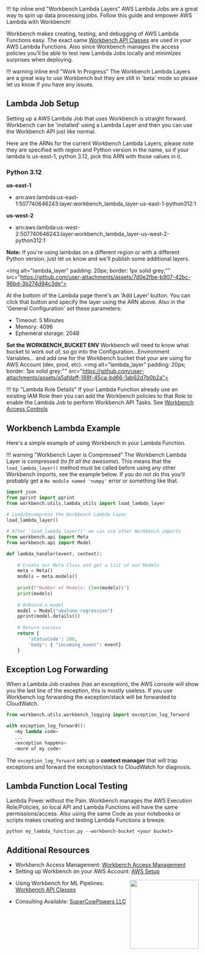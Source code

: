 !!! tip inline end "Workbench Lambda Layers"
    AWS Lambda Jobs are a great way to spin up data processing jobs. Follow this guide and empower AWS Lambda with Workbench!

Workbench makes creating, testing, and debugging of AWS Lambda Functions easy. The exact same [Workbench API Classes](../api_classes/overview.md) are used in your AWS Lambda Functions. Also since Workbench manages the access policies you'll be able to test new Lambda Jobs locally and minimizes surprises when deploying.
    
!!! warning inline end "Work In Progress"
    The Workbench Lambda Layers are a great way to use Workbench but they are still in 'beta' mode so please let us know if you have any issues.
    
## Lambda Job Setup

Setting up a AWS Lambda Job that uses Workbench is straight forward. Workbench can be 'installed' using a Lambda Layer and then you can use the Workbench API just like normal.

Here are the ARNs for the current Workbench Lambda Layers, please note they are specified with region and Python version in the name, so if your lambda is us-east-1, python 3.12, pick this ARN with those values in it.

### Python 3.12
 
**us-east-1**

- arn:aws:lambda:us-east-1:507740646243:layer:workbench_lambda_layer-us-east-1-python312:1

**us-west-2**

- arn:aws:lambda:us-west-2:507740646243:layer:workbench\_lambda\_layer-us-west-2-python312:1

**Note:** If you're using lambdas on a different region or with a different Python version, just let us know and we'll publish some additional layers.

<img alt="lambda_layer"  padding: 20px; border: 1px solid grey;""
src="https://github.com/user-attachments/assets/7d0e2fbe-b907-42bc-96bd-3b274d94c3de">

At the bottom of the Lambda page there's an 'Add Layer' button. You can click that button and specify the layer using the ARN above. Also in the 'General Configuration' set these parameters:

- Timeout: 5 Minutes
- Memory: 4096
- Ephemeral storage: 2048

**Set the WORKBENCH_BUCKET ENV**
Workbench will need to know what bucket to work out of, so go into the Configuration...Environment Variables... and add one for the Workbench bucket that your are using for AWS Account (dev, prod, etc).
<img alt="lambda_layer"  padding: 20px; border: 1px solid grey;""
src="https://github.com/user-attachments/assets/a5afdaff-188f-45ca-bd66-1ab62d7b0b2a">


!!! tip "Lambda Role Details"
    If your Lambda Function already use an existing IAM Role then you can add the Workbench policies to that Role to enable the Lambda Job to perform Workbench API Tasks. See [Workbench Access Controls](https://docs.google.com/presentation/d/1_KwbaBsyBoiWW_8SEallHg8RMsi9FdK10dr2wwzo3CA/edit?usp=sharing)

## Workbench Lambda Example
Here's a simple example of using Workbench in your Lambda Function. 

!!! warning "Workbench Layer is Compressed"
    The Workbench Lambda Layer is compressed (*to fit all the awesome*). This means that the `load_lambda_layer()` method must be called before using any other Workbench imports, see the example below. If you do not do this you'll probably get a `No module named 'numpy'` error or something like that.

```py title="examples/lambda_hello_world.py"
import json
from pprint import pprint
from workbench.utils.lambda_utils import load_lambda_layer
    
# Load/Decompress the Workbench Lambda Layer
load_lambda_layer()

# After 'load_lambda_layer()' we can use other Workbench imports
from workbench.api import Meta
from workbench.api import Model 

def lambda_handler(event, context):
    
    # Create our Meta Class and get a list of our Models
    meta = Meta()
    models = meta.models()
    
    print(f"Number of Models: {len(models)}")
    print(models)
        
    # Onboard a model
    model = Model("abalone-regression")
    pprint(model.details())
        
    # Return success
    return {
        'statusCode': 200,
        'body': { "incoming_event": event}
    }
```

## Exception Log Forwarding
When a Lambda Job crashes (has an exception), the AWS console will show you the last line of the exception, this is mostly useless. If you use Workbench log forwarding the exception/stack will be forwarded to CloudWatch.

```py
from workbench.utils.workbench_logging import exception_log_forward

with exception_log_forward():
   <my lambda code>
   ...
   <exception happens>
   <more of my code>
```
The `exception_log_forward` sets up a **context manager** that will trap exceptions and forward the exception/stack to CloudWatch for diagnosis. 

## Lambda Function Local Testing
Lambda Power without the Pain. Workbench manages the AWS Execution Role/Policies, so local API and Lambda Functions will have the same permissions/access. Also using the same Code as your notebooks or scripts makes creating and testing Lambda Functions a breeze.

```shell
python my_lambda_function.py --workbench-bucket <your bucket>
```

## Additional Resources
- Workbench Access Management: [Workbench Access Management](https://docs.google.com/presentation/d/1_KwbaBsyBoiWW_8SEallHg8RMsi9FdK10dr2wwzo3CA/edit?usp=sharing)
- Setting up Workbench on your AWS Account: [AWS Setup](../aws_setup/core_stack.md)

<img align="right" src="../images/scp.png" width="180">

- Using Workbench for ML Pipelines: [Workbench API Classes](../api_classes/overview.md)

- Consulting Available: [SuperCowPowers LLC](https://www.supercowpowers.com)
